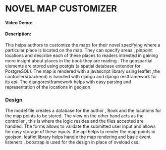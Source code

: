 # NOVEL MAP CUSTOMIZER
#### Video Demo:  <URL HERE>
#### Description:
  This helps authors to customize the maps for their novel specifying where a particular place is located on the map.
  They can specify areas , pinpoint locations and describe each of these places to readers intrested in gaining more insight about places in the book
  they are reading .
  The geospartial elements are stored using postgis (a spatial database extender for PostgreSQL). The map is rendered with a javascript library using leaflet ,the 
  controllers(backend) is handled with django and django restframework for its api. The djangorestframework helps with easy parsing and representation of the locations in geojson.
### Design
  The model file creates a database for the author , Book and the locations for the map points to be stored.
  The view on the other hand acts as the controller , this is where the logic resides and the files accepted are handled.
  The forms allows to validate the submitted user input and allows for easy storage of these inputs.
  the api helps to render the map points in geojson.
  leaflet library helps handle the map rendering and basic event listeners .
  boostrap  is used for the design in place of oveload css.

